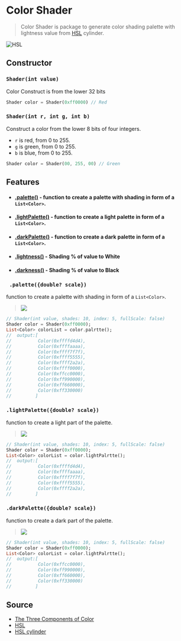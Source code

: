 # Color Shader
> Color Shader is package to generate color shading palette with lightness value from [HSL](https://color.lukas-stratmann.com/color-systems/hsl.html) cylinder.

![HSL](https://github.com/athiruj/color_shader/blob/master/tutorials_img/HSL.png?raw=true)

## Constructor
### `Shader(int value)`
 Color Construct is from the lower 32 bits

```dart
Shader color = Shader(0xff0000) // Red
```

### `Shader(int r, int g, int b)`
 Construct a color from the lower 8 bits of four integers.
   * `r` is red, from 0 to 255.
   * `g` is green, from 0 to 255.
   * `b` is blue, from 0 to 255.

```dart
Shader color = Shader(00, 255, 00) // Green
```

## Features
 - #### [.palette()]() - function to create a palette with shading in form of a `List<Color>`.
 - #### [.lightPalette()]() - function to create a light palette in form of a `List<Color>`.
 - #### [.darkPalette()]() - function to create a dark palette in form of a `List<Color>`.
 
 - #### [.lightness()]() - Shading % of value to White
 - #### [.darkness()]() - Shading % of value to Black
 
### ` .palette({double? scale})`
function to create a palette with shading in form of a `List<Color>`.
 
> ![](https://github.com/athiruj/color_shader/blob/master/tutorials_img/Shader_default.png?raw=true) 

```dart
// Shader(int value, shades: 10, index: 5, fullScale: false)
Shader color = Shader(0xff0000);
List<Color> colorList = color.palrtte(); 
//  output:[
//          Color(0xffffd4d4),
//          Color(0xffffaaaa),
//          Color(0xffff7f7f),
//          Color(0xffff5555),
//          Color(0xffff2a2a),
//          Color(0xffff0000),
//          Color(0xffcc0000),
//          Color(0xff990000),
//          Color(0xff660000),
//          Color(0xff330000)
//         ]

```

### `.lightPalette({double? scale})`
function to create a light part of the palette.
 
> ![](https://github.com/athiruj/color_shader/blob/master/tutorials_img/lightPalette_default.png?raw=true) 

```dart
// Shader(int value, shades: 10, index: 5, fullScale: false)
Shader color = Shader(0xff0000);
List<Color> colorList = color.lightPalrtte(); 
//  output:[
//          Color(0xffffd4d4),
//          Color(0xffffaaaa),
//          Color(0xffff7f7f),
//          Color(0xffff5555),
//          Color(0xffff2a2a),
//         ]

```

### `.darkPalette({double? scale})`
function to create a dark part of the palette.

 > ![](https://github.com/athiruj/color_shader/blob/master/tutorials_img/darkPalette_default.png?raw=true) 

 ```dart
// Shader(int value, shades: 10, index: 5, fullScale: false)
Shader color = Shader(0xff0000);
List<Color> colorList = color.lightPalrtte(); 
//  output:[
//          Color(0xffcc0000),
//          Color(0xff990000),
//          Color(0xff660000),
//          Color(0xff330000)
//         ]

```

## Source
 - [The Three Components of Color](https://www.virtualartacademy.com/three-components-of-color/)
 - [HSL](https://color.lukas-stratmann.com/color-systems/hsl.html)
 - [HSL cylinder](https://en.wikipedia.org/wiki/HSL_and_HSV)
